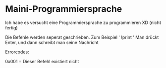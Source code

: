 # Maini-Programmiersprache
Ich habe es versucht eine Programmiersprache zu programmieren XD (nicht fertig)

Die Befehle werden seperat geschrieben. Zum Beispiel ' !print '
Man drückt Enter, und dann schreibt man seine Nachricht

Errorcodes:

0x001 = Dieser Befehl existiert nicht
